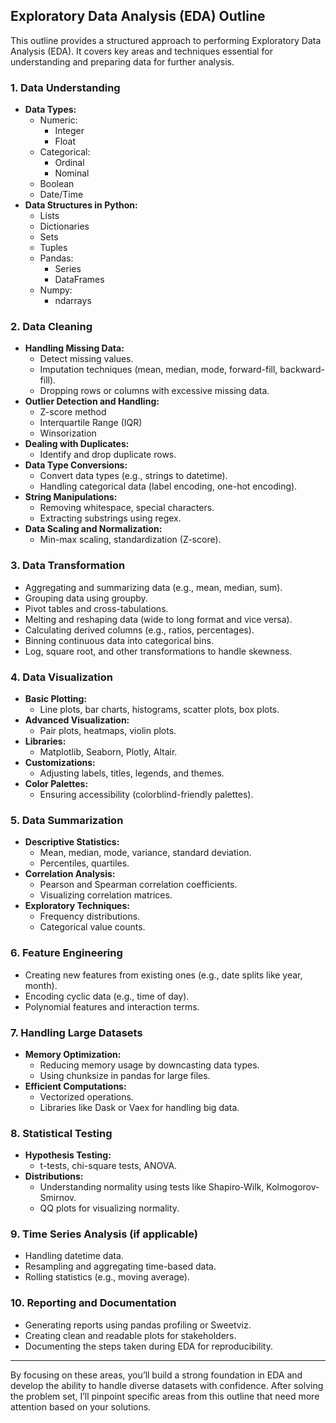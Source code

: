 ## Exploratory Data Analysis (EDA) Outline

This outline provides a structured approach to performing Exploratory Data Analysis (EDA). It covers key areas and techniques essential for understanding and preparing data for further analysis.

### 1. Data Understanding

*   **Data Types:**
    *   Numeric:
        *   Integer
        *   Float
    *   Categorical:
        *   Ordinal
        *   Nominal
    *   Boolean
    *   Date/Time
*   **Data Structures in Python:**
    *   Lists
    *   Dictionaries
    *   Sets
    *   Tuples
    *   Pandas:
        *   Series
        *   DataFrames
    *   Numpy:
        *   ndarrays

### 2. Data Cleaning

*   **Handling Missing Data:**
    *   Detect missing values.
    *   Imputation techniques (mean, median, mode, forward-fill, backward-fill).
    *   Dropping rows or columns with excessive missing data.
*   **Outlier Detection and Handling:**
    *   Z-score method
    *   Interquartile Range (IQR)
    *   Winsorization
*   **Dealing with Duplicates:**
    *   Identify and drop duplicate rows.
*   **Data Type Conversions:**
    *   Convert data types (e.g., strings to datetime).
    *   Handling categorical data (label encoding, one-hot encoding).
*   **String Manipulations:**
    *   Removing whitespace, special characters.
    *   Extracting substrings using regex.
*   **Data Scaling and Normalization:**
    *   Min-max scaling, standardization (Z-score).

### 3. Data Transformation

*   Aggregating and summarizing data (e.g., mean, median, sum).
*   Grouping data using groupby.
*   Pivot tables and cross-tabulations.
*   Melting and reshaping data (wide to long format and vice versa).
*   Calculating derived columns (e.g., ratios, percentages).
*   Binning continuous data into categorical bins.
*   Log, square root, and other transformations to handle skewness.

### 4. Data Visualization

*   **Basic Plotting:**
    *   Line plots, bar charts, histograms, scatter plots, box plots.
*   **Advanced Visualization:**
    *   Pair plots, heatmaps, violin plots.
*   **Libraries:**
    *   Matplotlib, Seaborn, Plotly, Altair.
*   **Customizations:**
    *   Adjusting labels, titles, legends, and themes.
*   **Color Palettes:**
    *   Ensuring accessibility (colorblind-friendly palettes).

### 5. Data Summarization

*   **Descriptive Statistics:**
    *   Mean, median, mode, variance, standard deviation.
    *   Percentiles, quartiles.
*   **Correlation Analysis:**
    *   Pearson and Spearman correlation coefficients.
    *   Visualizing correlation matrices.
*   **Exploratory Techniques:**
    *   Frequency distributions.
    *   Categorical value counts.

### 6. Feature Engineering

*   Creating new features from existing ones (e.g., date splits like year, month).
*   Encoding cyclic data (e.g., time of day).
*   Polynomial features and interaction terms.

### 7. Handling Large Datasets

*   **Memory Optimization:**
    *   Reducing memory usage by downcasting data types.
    *   Using chunksize in pandas for large files.
*   **Efficient Computations:**
    *   Vectorized operations.
    *   Libraries like Dask or Vaex for handling big data.

### 8. Statistical Testing

*   **Hypothesis Testing:**
    *   t-tests, chi-square tests, ANOVA.
*   **Distributions:**
    *   Understanding normality using tests like Shapiro-Wilk, Kolmogorov-Smirnov.
    *   QQ plots for visualizing normality.

### 9. Time Series Analysis (if applicable)

*   Handling datetime data.
*   Resampling and aggregating time-based data.
*   Rolling statistics (e.g., moving average).

### 10. Reporting and Documentation

*   Generating reports using pandas profiling or Sweetviz.
*   Creating clean and readable plots for stakeholders.
*   Documenting the steps taken during EDA for reproducibility.

---

By focusing on these areas, you’ll build a strong foundation in EDA and develop the ability to handle diverse datasets with confidence. After solving the problem set, I’ll pinpoint specific areas from this outline that need more attention based on your solutions.
